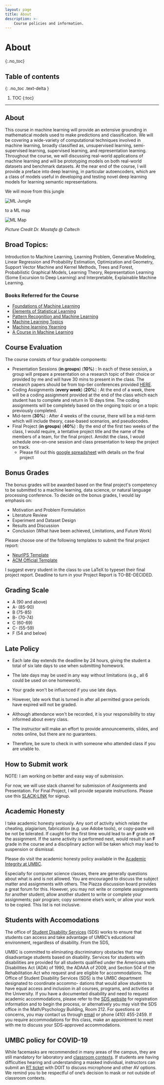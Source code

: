 ```yaml
---
layout: page
title: About
description: >-
    Course policies and information.
---
```


# About
{:.no_toc}

## Table of contents
{: .no_toc .text-delta }

1. TOC
{:toc}

---

## About

This course in machine learning will provide an extensive grounding in mathematical models used to make predictions and classification. We will be covering a wide-variety of computational techniques involved in machine learning,  broadly classified as, unsupervised learning, semi-supervised learning, supervised learning, and representation learning. Throughout the course, we will discussing real-world applications of machine learning and will be prototyping models on both real-world datasets and benchmark datasets. At the near end of the course, I will provide a preface into deep learning, in particular autoencoders, which are a class of models useful in developing and testing novel deep learning models for learning semantic representations.

We will move from this jungle 

![ML Jungle](/assets/images/ML_jungle.png)

to a ML map

![ML Map](/assets/images/ML_Map.png)

_Picture Credit Dr. Mostafa @ Caltech_

## Broad Topics:

Introduction to Machine Learning, Learning Problem, Generative Modeling, Linear Regression and Probability Estimation, Optimization and Geometry, Support Vector Machine and Kernel Methods, Trees and Forest, Probabilistic Graphical Models, Learning Theory, Representation Learning (Some Excursion to Deep Learning) and Interpretable, Explainable Machine Learning. 

### Books Referred for the Course
* [Foundations of Machine Learning](https://d1rkab7tlqy5f1.cloudfront.net/EWI/Over%20de%20faculteit/Afdelingen/Intelligent%20Systems/Pattern%20Recognition%20Laboratory/PR/Reading%20Group/Foundations_of_Machine_Learning.pdf)
* [Elements of Statistical Learning](https://hastie.su.domains/Papers/ESLII.pdf)
* [Pattern Recognition and Machine Learning](https://www.microsoft.com/en-us/research/uploads/prod/2006/01/Bishop-Pattern-Recognition-and-Machine-Learning-2006.pdf)
* [Machine Learning Topics](https://home.work.caltech.edu/library/index.html)
* [Machine learning Yearning](https://nessie.ilab.sztaki.hu/~kornai/2020/AdvancedMachineLearning/Ng_MachineLearningYearning.pdf)
* [A Course in Machine Learning](http://ciml.info/)

## Course Evaluation

The course consists of four gradable components:
* Presentation Sessions (__in groups__) (**10%**) : In each of these session, a group will prepare a presentation on a research topic of their choice or provided by me and will have 30 mins to present in the class. The research papers should be from top-tier conferences provided [HERE](https://research.com/conference-rankings/computer-science).
* Coding Assignments (__every week__) (**20%**) : At the end of a week, there will be a coding assignment provided at the end of the class which each student has to complete and return in 10 days time. The coding assignments will be completely based on the ongoing topic or on a topic previously completed.
* Mid-term (**30%**) : After 4 weeks of the course, there will be a mid-term which will include theory, case-based scenarios, and pseudocodes.
* Final Project (__in groups__) (**40%**) : By the end of the first two weeks of the class, I would require, a tentative project title and the name of the members of a team, for the final project. Amidst the class, I would schedule one-on-one session and class presentation to keep the project on track. 
    * Please fill out this [google spreadsheet](https://docs.google.com/spreadsheets/d/17Wv_hqMpghsEjdN6DaV2cs5DhWvQc7g0pIOTmz7Hcvk/edit?usp=sharing) with details on the final project

## Bonus Grades

The bonus grades will be awarded based on the final project's competency to be submitted to a machine learning, data science, or natural language processing conference. To decide on the bonus grades, I would lay emphasis on:
* Motivation and Problem Formulation
* Literature Review
* Experiment and Dataset Design
* Results and Discussion
* Conclusion (What have been achieved, Limitations, and Future Work)  

Please choose one of the following templates to submit the final project report: 
* [NeurIPS Template](https://www.overleaf.com/latex/templates/neurips-2022/kxymzbjpwsqx)
* [ACM Official Template](https://www.overleaf.com/latex/templates/acm-conference-proceedings-primary-article-template/wbvnghjbzwpc)

I suggest every student in the class to use LaTeX to typeset their final project report. Deadline to turn in your Project Report is TO-BE-DECIDED. 

## Grading Scale
* A (90 and above)
* A- (85-90)
* B (75-85)
* B- (70-74)
* C (60-69)
* C- (55-59)
* F (54 and below)


## Late Policy

* Each late day extends the deadline by 24 hours, giving the student a total of six late days to use when submitting homework.
* The late days may be used in any way without limitations (e.g., all 6 could be used on one homework).
* Your grade won't be influenced if you use late days.
* However, late work that is turned in after all permitted grace periods have expired will not be graded.

* Although attendance won't be recorded, it is your responsibility to stay informed about every class.
* The instructor will make an effort to provide announcements, slides, and notes online, but there are no guarantees.
* Therefore, be sure to check in with someone who attended class if you are unable to. 

## How to Submit work 

NOTE: I am working on better and easy way of submission. 


For now, we will use slack channel for submission of Assignments and Presentation. For Final Project, I will provide separate instructions. Please use this [SLACK-LINK](
https://join.slack.com/t/umbc-cqp6019/shared_invite/zt-1fgqrcqo1-k1tWBLtbEIPHlZd1EJfQng) for signup. 

## Academic Honesty

I take academic honesty seriously. Any sort of activity which relate the cheating, plagiarism, fabrication (e.g. use Adobe tools), or copy-paste will be not be tolerated. If caught for the first time would lead to an **F** grade on the assignment. If the same activity is performed next, would result in an **F** grade in the course and a disciplinary action will be taken which may lead to suspension or dismissal. 

Please do visit the academic honesty policy available in the [Academic Integrity at UMBC](https://academicconduct.umbc.edu/). 

Especially for computer science classes, there are generally questions about what is and is not allowed.
You are encouraged to discuss the subject matter and assignments with others. The Piazza discussion board
provides a great forum for this. However, you may not write or complete assignments for another student;
allow another student to write or complete your assignments; pair program; copy someone else’s work; or
allow your work to be copied. This list is not inclusive.

## Students with Accomodations
The office of [Student Disability Services](https://sds.umbc.edu) (SDS) works to ensure that students can access and take advantage of UMBC’s educational environment, regardless of disability. From the SDS,


UMBC is committed to eliminating discriminatory obstacles that may disadvantage students
based on disability. Services for students with disabilities are provided for all students qualified
under the Americans with Disabilities Act (ADA) of 1990, the ADAAA of 2009, and Section
504 of the Rehabilitation Act who request and are eligible for accommodations. The Office of
Student Disability Services (SDS) is the UMBC department designated to coordinate accommo-
dations that would allow students to have equal access and inclusion in all courses, programs,
and activities at the University.
If you have a documented disability and need to request academic accommodations, please refer
to the [SDS website](sds.umbc.edu) for registration information and to begin the process,
or alternatively you may visit the SDS office in the Math/Psychology Building, Room 212.
For questions or concerns, you may contact us through [email](disAbility@umbc.edu) or
phone (410) 455-2459. If you require accommodations for this class, make an appointment to meet with me to discuss your SDS-approved accommodations. 

## UMBC policy for COVID-19
While facemasks are recommended in many areas of the campus, they are still mandatory for laboratory and [classroom contexts](https://covid19.umbc.edu/latest-campus-communications/post/126794/).  If students are having difficulties hearing and understanding a masked individual, instructors can submit an [RT ticket](https://doit.umbc.edu/request-av-services/) with DOIT to discuss microphone and other AV options. We remind you to be respectful of one’s decision to mask or not outside of classroom contexts.